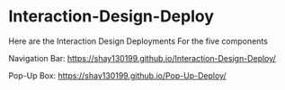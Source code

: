 # Interaction-Design-Deploy
Here are the Interaction Design Deployments For the five components


Navigation Bar: https://shay130199.github.io/Interaction-Design-Deploy/

Pop-Up Box: https://shay130199.github.io/Pop-Up-Deploy/

